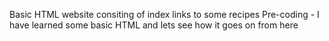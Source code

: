 Basic HTML website consiting of index links to some recipes
Pre-coding - I have learned some basic HTML and lets see how it goes on from here